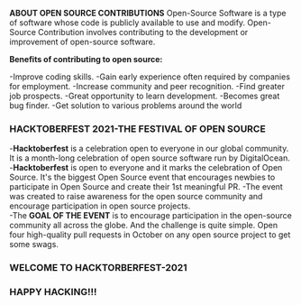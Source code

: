 **ABOUT OPEN SOURCE CONTRIBUTIONS**
Open-Source Software is a type of software whose code is publicly available to use and modify. Open-Source Contribution involves contributing to the development or improvement of open-source software.

**Benefits of contributing to open source:**

-Improve coding skills.
-Gain early experience often required by companies for employment.
-Increase community and peer recognition.
-Find greater job prospects.
-Great opportunity to learn development.
-Becomes great bug finder.
-Get solution to various problems around the world

### HACKTOBERFEST 2021-THE FESTIVAL OF OPEN SOURCE

-**Hacktoberfest** is a celebration open to everyone in our global community. It is a month-long celebration of open source software run by DigitalOcean.
-**Hacktoberfest** is open to everyone and it marks the celebration of Open Source. It's the biggest Open Source event that encourages newbies to participate in Open Source and create their 1st meaningful PR.
-The event was created to raise awareness for the open source community and encourage participation in open source projects.  
-The **GOAL OF THE EVENT** is to encourage participation in the open-source community all across the globe. And the challenge is quite simple. Open four high-quality pull requests in October on any open source project to get some swags.

###                              WELCOME TO HACKTORBERFEST-2021
###                                  HAPPY HACKING!!!
